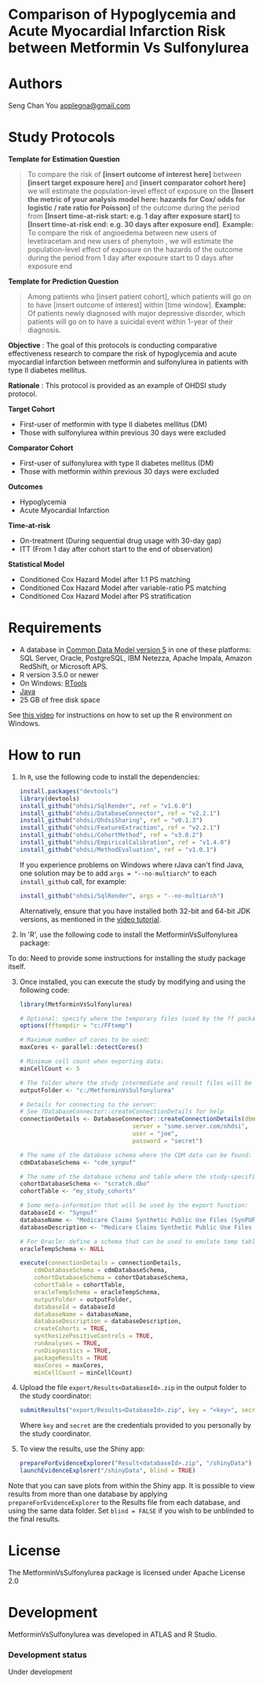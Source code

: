 Comparison of Hypoglycemia and Acute Myocardial Infarction Risk between Metformin Vs Sulfonylurea
==============================

Authors
============
Seng Chan You <applegna@gmail.com>

Study Protocols
============

**Template for Estimation Question**

>To compare the risk of **[insert outcome of interest here]** between **[insert target exposure here]** and **[insert comparator cohort here]** we will estimate the population-level effect of exposure on the **[Insert the metric of your analysis model here: hazards for Cox/ odds for logistic / rate ratio for Poisson]** of the outcome during the period from **[Insert time-at-risk start: e.g. 1 day after exposure start]** to **[Insert time-at-risk end: e.g. 30 days after exposure end]**.
**Example:**
To compare the risk of angioedema between new users of levetiracetam and new users of phenytoin , we will estimate the population-level effect of exposure on the hazards of the outcome during the period from 1 day after exposure start to 0 days after exposure end

**Template for Prediction Question**
>Among patients who [insert patient cohort], which patients will go on to have [insert outcome of interest] within [time window].
**Example:**
Of patients newly diagnosed with major depressive disorder, which patients will go on to have a suicidal event within 1-year of their diagnosis.

**Objective** : The goal of this protocols is conducting comparative effectiveness research to compare the risk of hypoglycemia and acute myocardial infarction between metformin and sulfonylurea in patients with type II diabetes mellitus.

**Rationale** : This protocol is provided as an example of OHDSI study protocol.

**Target Cohort**

- First-user of metformin with type II diabetes mellitus (DM)
- Those with sulfonylurea within previous 30 days were excluded

**Comparator Cohort**

- First-user of sulfonylurea with type II diabetes mellitus (DM)
- Those with metformin within previous 30 days were excluded

**Outcomes**

- Hypoglycemia
- Acute Myocardial Infarction

**Time-at-risk**

- On-treatment (During sequential drug usage with 30-day gap)
- ITT (From 1 day after cohort start to the end of observation)

**Statistical Model**

- Conditioned Cox Hazard Model after 1:1 PS matching
- Conditioned Cox Hazard Model after variable-ratio PS matching
- Conditioned Cox Hazard Model after PS stratification

Requirements
============

- A database in [Common Data Model version 5](https://github.com/OHDSI/CommonDataModel) in one of these platforms: SQL Server, Oracle, PostgreSQL, IBM Netezza, Apache Impala, Amazon RedShift, or Microsoft APS.
- R version 3.5.0 or newer
- On Windows: [RTools](http://cran.r-project.org/bin/windows/Rtools/)
- [Java](http://java.com)
- 25 GB of free disk space

See [this video](https://youtu.be/K9_0s2Rchbo) for instructions on how to set up the R environment on Windows.

How to run
==========
1. In `R`, use the following code to install the dependencies:

	```r
	install.packages("devtools")
	library(devtools)
	install_github("ohdsi/SqlRender", ref = "v1.6.0")
	install_github("ohdsi/DatabaseConnector", ref = "v2.2.1")
	install_github("ohdsi/OhdsiSharing", ref = "v0.1.3")
	install_github("ohdsi/FeatureExtraction", ref = "v2.2.1")
	install_github("ohdsi/CohortMethod", ref = "v3.0.2")
	install_github("ohdsi/EmpiricalCalibration", ref = "v1.4.0")
	install_github("ohdsi/MethodEvaluation", ref = "v1.0.1")
	```

	If you experience problems on Windows where rJava can't find Java, one solution may be to add `args = "--no-multiarch"` to each `install_github` call, for example:

	```r
	install_github("ohdsi/SqlRender", args = "--no-multiarch")
	```

	Alternatively, ensure that you have installed both 32-bit and 64-bit JDK versions, as mentioned in the [video tutorial](https://youtu.be/K9_0s2Rchbo).

2. In 'R', use the following code to install the MetforminVsSulfonylurea package:

  To do: Need to provide some instructions for installing the study package itself.

3. Once installed, you can execute the study by modifying and using the following code:

	```r
	library(MetforminVsSulfonylurea)

	# Optional: specify where the temporary files (used by the ff package) will be created:
	options(fftempdir = "c:/FFtemp")

	# Maximum number of cores to be used:
	maxCores <- parallel::detectCores()

	# Minimum cell count when exporting data:
	minCellCount <- 5

	# The folder where the study intermediate and result files will be written:
	outputFolder <- "c:/MetforminVsSulfonylurea"

	# Details for connecting to the server:
	# See ?DatabaseConnector::createConnectionDetails for help
	connectionDetails <- DatabaseConnector::createConnectionDetails(dbms = "postgresql",
									server = "some.server.com/ohdsi",
									user = "joe",
									password = "secret")

	# The name of the database schema where the CDM data can be found:
	cdmDatabaseSchema <- "cdm_synpuf"

	# The name of the database schema and table where the study-specific cohorts will be instantiated:
	cohortDatabaseSchema <- "scratch.dbo"
	cohortTable <- "my_study_cohorts"

	# Some meta-information that will be used by the export function:
	databaseId <- "Synpuf"
	databaseName <- "Medicare Claims Synthetic Public Use Files (SynPUFs)"
	databaseDescription <- "Medicare Claims Synthetic Public Use Files (SynPUFs) were created to allow interested parties to gain familiarity using Medicare claims data while protecting beneficiary privacy. These files are intended to promote development of software and applications that utilize files in this format, train researchers on the use and complexities of Centers for Medicare and Medicaid Services (CMS) claims, and support safe data mining innovations. The SynPUFs were created by combining randomized information from multiple unique beneficiaries and changing variable values. This randomization and combining of beneficiary information ensures privacy of health information."

	# For Oracle: define a schema that can be used to emulate temp tables:
	oracleTempSchema <- NULL

	execute(connectionDetails = connectionDetails,
		cdmDatabaseSchema = cdmDatabaseSchema,
		cohortDatabaseSchema = cohortDatabaseSchema,
		cohortTable = cohortTable,
		oracleTempSchema = oracleTempSchema,
		outputFolder = outputFolder,
		databaseId = databaseId
		databaseName = databaseName,
		databaseDescription = databaseDescription,
		createCohorts = TRUE,
		synthesizePositiveControls = TRUE,
		runAnalyses = TRUE,
		runDiagnostics = TRUE,
		packageResults = TRUE
		maxCores = maxCores,
		minCellCount = minCellCount)
	```

4. Upload the file ```export/Results<DatabaseId>.zip``` in the output folder to the study coordinator:

	```r
	submitResults("export/Results<DatabaseId>.zip", key = "<key>", secret = "<secret>")
	```

	Where ```key``` and ```secret``` are the credentials provided to you personally by the study coordinator.

5. To view the results, use the Shiny app:

	```r
	prepareForEvidenceExplorer("Result<databaseId>.zip", "/shinyData")
	launchEvidenceExplorer("/shinyData", blind = TRUE)
	```

  Note that you can save plots from within the Shiny app. It is possible to view results from more than one database by applying `prepareForEvidenceExplorer` to the Results file from each database, and using the same data folder. Set `blind = FALSE` if you wish to be unblinded to the final results.


License
=======
The MetforminVsSulfonylurea package is licensed under Apache License 2.0


Development
===========
MetforminVsSulfonylurea was developed in ATLAS and R Studio.

### Development status

Under development
